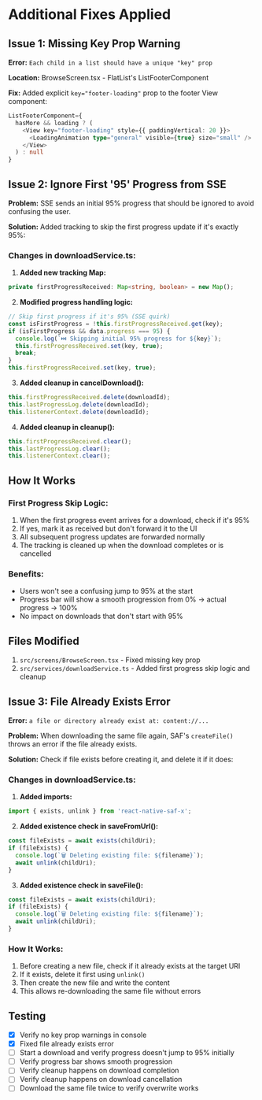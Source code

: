 # Additional Fixes Applied

## Issue 1: Missing Key Prop Warning
**Error:** `Each child in a list should have a unique "key" prop`

**Location:** BrowseScreen.tsx - FlatList's ListFooterComponent

**Fix:** Added explicit `key="footer-loading"` prop to the footer View component:
```typescript
ListFooterComponent={
  hasMore && loading ? (
    <View key="footer-loading" style={{ paddingVertical: 20 }}>
      <LoadingAnimation type="general" visible={true} size="small" />
    </View>
  ) : null
}
```

## Issue 2: Ignore First '95' Progress from SSE
**Problem:** SSE sends an initial 95% progress that should be ignored to avoid confusing the user.

**Solution:** Added tracking to skip the first progress update if it's exactly 95%:

### Changes in downloadService.ts:

1. **Added new tracking Map:**
```typescript
private firstProgressReceived: Map<string, boolean> = new Map();
```

2. **Modified progress handling logic:**
```typescript
// Skip first progress if it's 95% (SSE quirk)
const isFirstProgress = !this.firstProgressReceived.get(key);
if (isFirstProgress && data.progress === 95) {
  console.log(`⏭️ Skipping initial 95% progress for ${key}`);
  this.firstProgressReceived.set(key, true);
  break;
}
this.firstProgressReceived.set(key, true);
```

3. **Added cleanup in cancelDownload():**
```typescript
this.firstProgressReceived.delete(downloadId);
this.lastProgressLog.delete(downloadId);
this.listenerContext.delete(downloadId);
```

4. **Added cleanup in cleanup():**
```typescript
this.firstProgressReceived.clear();
this.lastProgressLog.clear();
this.listenerContext.clear();
```

## How It Works

### First Progress Skip Logic:
1. When the first progress event arrives for a download, check if it's 95%
2. If yes, mark it as received but don't forward it to the UI
3. All subsequent progress updates are forwarded normally
4. The tracking is cleaned up when the download completes or is cancelled

### Benefits:
- Users won't see a confusing jump to 95% at the start
- Progress bar will show a smooth progression from 0% → actual progress → 100%
- No impact on downloads that don't start with 95%

## Files Modified
1. `src/screens/BrowseScreen.tsx` - Fixed missing key prop
2. `src/services/downloadService.ts` - Added first progress skip logic and cleanup

## Issue 3: File Already Exists Error
**Error:** `a file or directory already exist at: content://...`

**Problem:** When downloading the same file again, SAF's `createFile()` throws an error if the file already exists.

**Solution:** Check if file exists before creating it, and delete it if it does:

### Changes in downloadService.ts:

1. **Added imports:**
```typescript
import { exists, unlink } from 'react-native-saf-x';
```

2. **Added existence check in saveFromUrl():**
```typescript
const fileExists = await exists(childUri);
if (fileExists) {
  console.log(`🗑️ Deleting existing file: ${filename}`);
  await unlink(childUri);
}
```

3. **Added existence check in saveFile():**
```typescript
const fileExists = await exists(childUri);
if (fileExists) {
  console.log(`🗑️ Deleting existing file: ${filename}`);
  await unlink(childUri);
}
```

### How It Works:
1. Before creating a new file, check if it already exists at the target URI
2. If it exists, delete it first using `unlink()`
3. Then create the new file and write the content
4. This allows re-downloading the same file without errors

## Testing
- [x] Verify no key prop warnings in console
- [x] Fixed file already exists error
- [ ] Start a download and verify progress doesn't jump to 95% initially
- [ ] Verify progress bar shows smooth progression
- [ ] Verify cleanup happens on download completion
- [ ] Verify cleanup happens on download cancellation
- [ ] Download the same file twice to verify overwrite works
